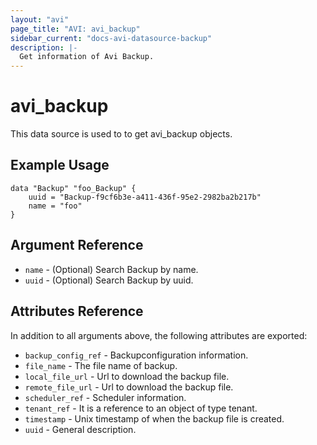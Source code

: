 ```yaml
---
layout: "avi"
page_title: "AVI: avi_backup"
sidebar_current: "docs-avi-datasource-backup"
description: |-
  Get information of Avi Backup.
---
```


# avi_backup

This data source is used to to get avi_backup objects.

## Example Usage

```hcl
data "Backup" "foo_Backup" {
    uuid = "Backup-f9cf6b3e-a411-436f-95e2-2982ba2b217b"
    name = "foo"
}
```

## Argument Reference

* `name` - (Optional) Search Backup by name.
* `uuid` - (Optional) Search Backup by uuid.

## Attributes Reference

In addition to all arguments above, the following attributes are exported:

* `backup_config_ref` - Backupconfiguration information.
* `file_name` - The file name of backup.
* `local_file_url` - Url to download the backup file.
* `remote_file_url` - Url to download the backup file.
* `scheduler_ref` - Scheduler information.
* `tenant_ref` - It is a reference to an object of type tenant.
* `timestamp` - Unix timestamp of when the backup file is created.
* `uuid` - General description.
